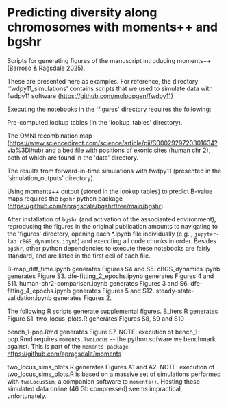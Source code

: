 # Predicting diversity along chromosomes with moments++ and bgshr
Scripts for generating figures of the manuscript introducing moments++ (Barroso & Ragsdale 2025).

These are presented here as examples. For reference, the directory 'fwdpy11_simulations' contains scripts that we used to simulate data with fwdpy11 software (https://github.com/molpopgen/fwdpy11)

Executing the notebooks in the 'figures' directory requires the following:

Pre-computed lookup tables (in the 'lookup_tables' directory).

The OMNI recombination map (https://www.sciencedirect.com/science/article/pii/S0002929720301634?via%3Dihub) and a bed file with positions of exonic sites (human chr 2), both of which are found in the 'data' directory.

The results from forward-in-time simulations with fwdpy11 (presented in the 'simulation_outputs' directory).

Using moments++ output (stored in the lookup tables) to predict B-value maps requires the `bgshr` python package (https://github.com/apragsdale/bgshr/tree/main/bgshr).

After installation of `bgshr` (and activation of the associanted environment), reproducing the figures in the original publication amounts to navigating to the 'figures' directory, opening each \*.ipynb file individually (e.g.., `jupyter-lab cBGS_dynamics.ipynb`) and executing all code chunks in order. 
Besides `bgshr`, other python dependencies to execute these notebooks are fairly standard, and are listed in the first cell of each file.

B-map\_diff\_time.ipynb generates Figures S4 and S5.
cBGS\_dynamics.ipynb generates Figure S3.
dfe-fitting\_2\_epochs.ipynb generates Figures 4 and S11.
human-chr2-comparison.ipynb generates Figures 3 and S6.
dfe-fitting\_4\_epochs.ipynb generates Figures 5 and S12.
steady-state-validation.ipynb generates Figures 2.

The following R scripts generate supplemental figures.
B\_iters.R generates Figure S1.
two\_locus\_plots.R generates Figures S8, S9 and S10

bench\_1-pop.Rmd generates Figure S7. 
NOTE: execution of bench\_1-pop.Rmd requires `moments.TwoLocus` -- the python sofware we benchmark against. This is part of the `moments package`: https://github.com/apragsdale/moments

two\_locus\_sims\_plots.R generates Figures A1 and A2.
NOTE: execution of two\_locus\_sims\_plots.R is based on a massive set of simulations performed with `twoLocusSim`, a companion software to `moments++`. Hosting these simulated data online (46 Gb compressed) seems impractical, unfortunately.
